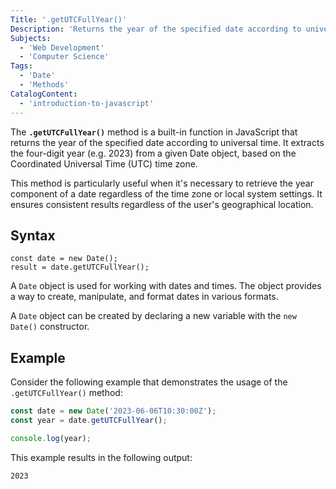 ```yaml
---
Title: '.getUTCFullYear()'
Description: 'Returns the year of the specified date according to universal time.'
Subjects:
  - 'Web Development'
  - 'Computer Science'
Tags:
  - 'Date'
  - 'Methods'
CatalogContent:
  - 'introduction-to-javascript'
---
```


The **`.getUTCFullYear()`** method is a built-in function in JavaScript that returns the year of the specified date according to universal time. It extracts the four-digit year (e.g. 2023) from a given Date object, based on the Coordinated Universal Time (UTC) time zone.

This method is particularly useful when it's necessary to retrieve the year component of a date regardless of the time zone or local system settings. It ensures consistent results regardless of the user's geographical location.

## Syntax

```pseudo
const date = new Date();
result = date.getUTCFullYear();
```
A `Date` object is used for working with dates and times. The object provides a way to create, manipulate, and format dates in various formats.

A `Date` object can be created by declaring a new variable with the `new Date()` constructor.

## Example

Consider the following example that demonstrates the usage of the `.getUTCFullYear()` method:

```js
const date = new Date('2023-06-06T10:30:00Z');
const year = date.getUTCFullYear();

console.log(year);
```

This example results in the following output:

```shell
2023
```
